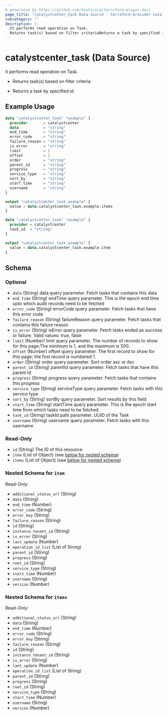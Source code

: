 ```yaml
---
# generated by https://github.com/hashicorp/terraform-plugin-docs
page_title: "catalystcenter_task Data Source - terraform-provider-catalystcenter"
subcategory: ""
description: |-
  It performs read operation on Task.
  Returns task(s) based on filter criteriaReturns a task by specified id
---
```


# catalystcenter_task (Data Source)

It performs read operation on Task.

- Returns task(s) based on filter criteria

- Returns a task by specified id

## Example Usage

```terraform
data "catalystcenter_task" "example" {
  provider       = catalystcenter
  data           = "string"
  end_time       = "string"
  error_code     = "string"
  failure_reason = "string"
  is_error       = "string"
  limit          = 1
  offset         = 1
  order          = "string"
  parent_id      = "string"
  progress       = "string"
  service_type   = "string"
  sort_by        = "string"
  start_time     = "string"
  username       = "string"
}

output "catalystcenter_task_example" {
  value = data.catalystcenter_task.example.items
}

data "catalystcenter_task" "example" {
  provider = catalystcenter
  task_id  = "string"
}

output "catalystcenter_task_example" {
  value = data.catalystcenter_task.example.item
}
```

<!-- schema generated by tfplugindocs -->
## Schema

### Optional

- `data` (String) data query parameter. Fetch tasks that contains this data
- `end_time` (String) endTime query parameter. This is the epoch end time upto which audit records need to be fetched
- `error_code` (String) errorCode query parameter. Fetch tasks that have this error code
- `failure_reason` (String) failureReason query parameter. Fetch tasks that contains this failure reason
- `is_error` (String) isError query parameter. Fetch tasks ended as success or failure. Valid values: true, false
- `limit` (Number) limit query parameter. The number of records to show for this page;The minimum is 1, and the maximum is 500.
- `offset` (Number) offset query parameter. The first record to show for this page; the first record is numbered 1.
- `order` (String) order query parameter. Sort order asc or dsc
- `parent_id` (String) parentId query parameter. Fetch tasks that have this parent Id
- `progress` (String) progress query parameter. Fetch tasks that contains this progress
- `service_type` (String) serviceType query parameter. Fetch tasks with this service type
- `sort_by` (String) sortBy query parameter. Sort results by this field
- `start_time` (String) startTime query parameter. This is the epoch start time from which tasks need to be fetched
- `task_id` (String) taskId path parameter. UUID of the Task
- `username` (String) username query parameter. Fetch tasks with this username

### Read-Only

- `id` (String) The ID of this resource.
- `item` (List of Object) (see [below for nested schema](#nestedatt--item))
- `items` (List of Object) (see [below for nested schema](#nestedatt--items))

<a id="nestedatt--item"></a>
### Nested Schema for `item`

Read-Only:

- `additional_status_url` (String)
- `data` (String)
- `end_time` (Number)
- `error_code` (String)
- `error_key` (String)
- `failure_reason` (String)
- `id` (String)
- `instance_tenant_id` (String)
- `is_error` (String)
- `last_update` (Number)
- `operation_id_list` (List of String)
- `parent_id` (String)
- `progress` (String)
- `root_id` (String)
- `service_type` (String)
- `start_time` (Number)
- `username` (String)
- `version` (Number)


<a id="nestedatt--items"></a>
### Nested Schema for `items`

Read-Only:

- `additional_status_url` (String)
- `data` (String)
- `end_time` (Number)
- `error_code` (String)
- `error_key` (String)
- `failure_reason` (String)
- `id` (String)
- `instance_tenant_id` (String)
- `is_error` (String)
- `last_update` (Number)
- `operation_id_list` (List of String)
- `parent_id` (String)
- `progress` (String)
- `root_id` (String)
- `service_type` (String)
- `start_time` (Number)
- `username` (String)
- `version` (Number)
